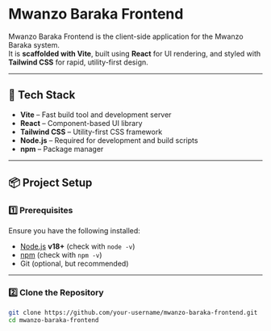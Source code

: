 # Mwanzo Baraka Frontend

Mwanzo Baraka Frontend is the client-side application for the Mwanzo Baraka system.  
It is **scaffolded with Vite**, built using **React** for UI rendering, and styled with **Tailwind CSS** for rapid, utility-first design.

---

## 🚀 Tech Stack

- **Vite** – Fast build tool and development server
- **React** – Component-based UI library
- **Tailwind CSS** – Utility-first CSS framework
- **Node.js** – Required for development and build scripts
- **npm** – Package manager

---

## 📦 Project Setup

### 1️⃣ Prerequisites

Ensure you have the following installed:

- [Node.js](https://nodejs.org/) **v18+** (check with `node -v`)
- [npm](https://www.npmjs.com/) (check with `npm -v`)
- Git (optional, but recommended)

---

### 2️⃣ Clone the Repository

```bash
git clone https://github.com/your-username/mwanzo-baraka-frontend.git
cd mwanzo-baraka-frontend
